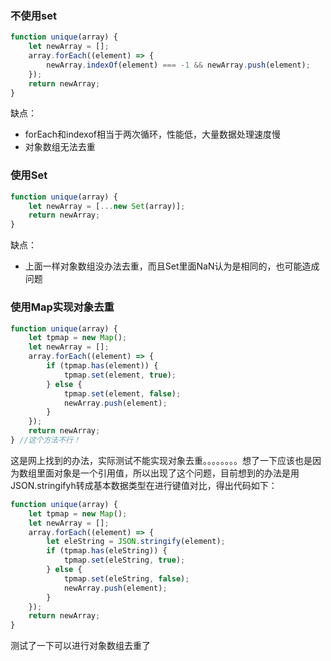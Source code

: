 ### 不使用set

~~~js
function unique(array) {
    let newArray = [];
    array.forEach((element) => {
        newArray.indexOf(element) === -1 && newArray.push(element);
    });
    return newArray;
}
~~~

缺点：

* forEach和indexof相当于两次循环，性能低，大量数据处理速度慢
* 对象数组无法去重

### 使用Set

~~~js
function unique(array) {
    let newArray = [...new Set(array)];
    return newArray;
}
~~~

缺点：

* 上面一样对象数组没办法去重，而且Set里面NaN认为是相同的，也可能造成问题

### 使用Map实现对象去重

~~~js
function unique(array) {
    let tpmap = new Map();
    let newArray = [];
    array.forEach((element) => {
        if (tpmap.has(element)) {
            tpmap.set(element, true);
        } else {
            tpmap.set(element, false);
            newArray.push(element);
        }
    });
    return newArray;
} //这个方法不行！
~~~

这是网上找到的办法，实际测试不能实现对象去重。。。。。。。。想了一下应该也是因为数组里面对象是一个引用值，所以出现了这个问题，目前想到的办法是用JSON.stringifyh转成基本数据类型在进行键值对比，得出代码如下：

~~~js
function unique(array) {
    let tpmap = new Map();
    let newArray = [];
    array.forEach((element) => {
        let eleString = JSON.stringify(element);
        if (tpmap.has(eleString)) {
            tpmap.set(eleString, true);
        } else {
            tpmap.set(eleString, false);
            newArray.push(element);
        }
    });
    return newArray;
}
~~~

测试了一下可以进行对象数组去重了